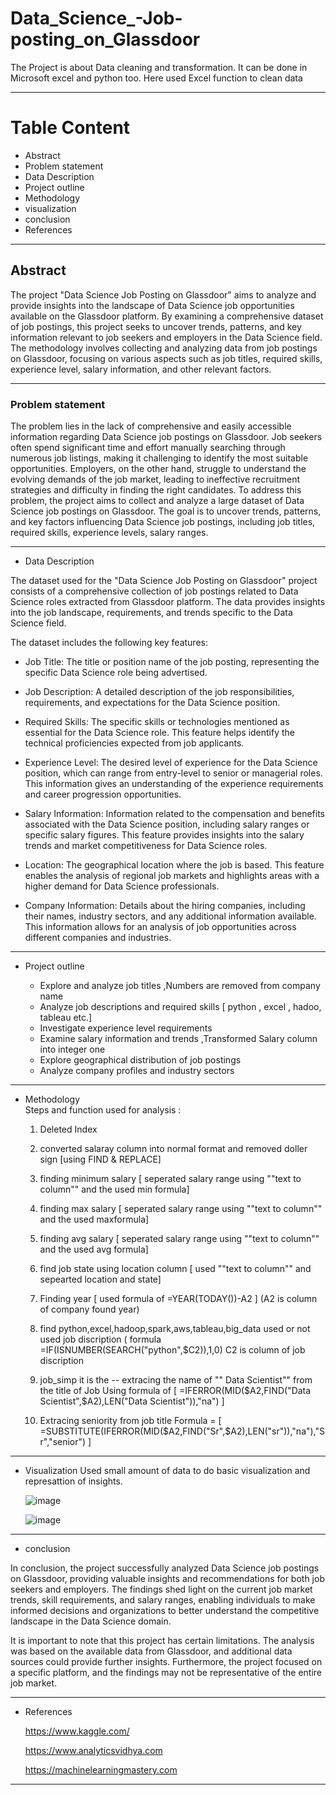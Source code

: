 # Data_Science_-Job-posting_on_Glassdoor
The Project is about Data cleaning and transformation. It can be done in Microsoft excel and python too. Here used Excel function to clean data

-----------------------------------------------------------------------------------------------------------------------------------------------------
<h1>Table Content</h1>

- Abstract 
- Problem statement
- Data Description 
- Project outline
- Methodology  
- visualization 
- conclusion 
- References

-----------------------------------------------------------------------------------------------------------------------------------------------------

<h2>Abstract</h2>

The project "Data Science Job Posting on Glassdoor" aims to analyze and provide insights into the landscape of Data Science job opportunities available
on the Glassdoor platform.
By examining a comprehensive dataset of job postings, this project seeks to uncover trends, patterns, and key information relevant to job seekers 
and employers in the Data Science field.
The methodology involves collecting and analyzing data from job postings on Glassdoor, focusing on various aspects such as job titles, required skills, 
experience level, salary information, and other relevant factors. 

-----------------------------------------------------------------------------------------------------------------------------------------------------

<h3>Problem statement</h3>

The problem lies in the lack of comprehensive and easily accessible information regarding Data Science job postings on Glassdoor. Job seekers often spend 
significant time and effort manually searching through numerous job listings, making it challenging to identify the most suitable opportunities.
Employers, on the other hand, struggle to understand the evolving demands of the job market, leading to ineffective recruitment strategies and difficulty 
in finding the right candidates.
To address this problem, the project aims to collect and analyze a large dataset of Data Science job postings on Glassdoor. The goal is to uncover trends,
patterns, and key factors influencing Data Science job postings, including job titles, required skills, experience levels, salary ranges.

-----------------------------------------------------------------------------------------------------------------------------------------------------

- Data Description

The dataset used for the "Data Science Job Posting on Glassdoor" project consists of a comprehensive collection of job postings related to Data Science 
roles extracted from Glassdoor platform. The data provides insights into the job landscape, requirements, and trends specific to the Data Science field.

The dataset includes the following key features:

  - Job Title: The title or position name of the job posting, representing the specific Data Science role being advertised.

  - Job Description: A detailed description of the job responsibilities, requirements, and expectations for the Data Science position. 

  - Required Skills: The specific skills or technologies mentioned as essential for the Data Science role. This feature helps identify the technical 
    proficiencies expected from job applicants.

  - Experience Level: The desired level of experience for the Data Science position, which can range from entry-level to senior or managerial roles. 
    This information gives an understanding of the experience requirements and career progression opportunities.

  - Salary Information: Information related to the compensation and benefits associated with the Data Science position, including salary ranges or 
    specific salary figures. This feature provides insights into the salary trends and market competitiveness for Data Science roles.

  - Location: The geographical location where the job is based. This feature enables the analysis of regional job markets and highlights areas with a 
    higher demand for Data Science professionals.

  - Company Information: Details about the hiring companies, including their names, industry sectors, and any additional information available. 
    This information allows for an analysis of job opportunities across different companies and industries.


-----------------------------------------------------------------------------------------------------------------------------------------------------

- Project outline

   - Explore and analyze job titles ,Numbers are removed from company name
   - Analyze job descriptions and required skills  [ python , excel , hadoo, tableau etc.]
   - Investigate experience level requirements
   - Examine salary information and trends ,Transformed Salary column into integer one
   - Explore geographical distribution of job postings
   - Analyze company profiles and industry sectors

-----------------------------------------------------------------------------------------------------------------------------------------------------

- Methodology  
  Steps and function used for analysis :
  1. Deleted Index
  2. converted salaray column into normal format and removed doller sign [using FIND & REPLACE]
  3. finding minimum salary [ seperated salary range using ""text to column"" and the used min formula]  
  4. finding max salary [ seperated salary range using ""text to column"" and the used maxformula] 
  5. finding avg salary [ seperated salary range using ""text to column"" and the used avg formula]
  6. find job state using location column [ used ""text to column"" and sepearted location and state]
  7. Finding year [ used formula of  =YEAR(TODAY())-A2 ] (A2 is column of company found year)
  8. find python,excel,hadoop,spark,aws,tableau,big_data used or not used job discription 
     ( formula =IF(ISNUMBER(SEARCH("python",$C2)),1,0) C2 is column of  job discription
 
  9. job_simp it is the -- extracing the name of "" Data Scientist"" from the title of Job 
     Using formula of [ =IFERROR(MID($A2,FIND("Data Scientist",$A2),LEN("Data Scientist")),"na")  ]

  10. Extracing seniority from job title 
      Formula = [ =SUBSTITUTE(IFERROR(MID($A2,FIND("Sr",$A2),LEN("sr")),"na"),"Sr","senior") ]

-----------------------------------------------------------------------------------------------------------------------------------------------------

- Visualization
  Used small amount of data to do basic visualization and represattion of insights.
   
  ![image](https://github.com/Gayu66/Data_Science_-Job-posting_on_Glassdoor/assets/128694860/7d5de0d4-cb4a-4bc7-8808-deec5941af8d)

  ![image](https://github.com/Gayu66/Data_Science_-Job-posting_on_Glassdoor/assets/128694860/00ea6334-d390-491c-bf98-b580020ed954)
  
 -----------------------------------------------------------------------------------------------------------------------------------------------------
 
 - conclusion

In conclusion, the project successfully analyzed Data Science job postings on Glassdoor, providing valuable insights and recommendations for both job 
seekers and employers. The findings shed light on the current job market trends, skill requirements, and salary ranges, enabling individuals to make informed 
decisions and organizations to better understand the competitive landscape in the Data Science domain.

It is important to note that this project has certain limitations. The analysis was based on the available data from Glassdoor, and additional data sources
could provide further insights. Furthermore, the project focused on a specific platform, and the findings may not be representative of the entire job market.
 
 -----------------------------------------------------------------------------------------------------------------------------------------------------
 
 - References
 
   https://www.kaggle.com/
   
   https://www.analyticsvidhya.com
   
   https://machinelearningmastery.com
   
-----------------------------------------------------------------------------------------------------------------------------------------------------


  



